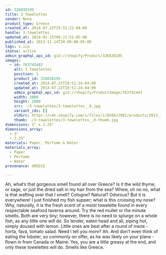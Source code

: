 ```yaml
---
id: 326838195
title: 3 Towelettes
vendor: None
product_type: Greece
created_at: 2014-07-22T19:51:21-04:00
handle: 3-towelettes
updated_at: 2024-01-15T09:21:51-05:00
published_at: 2013-11-14T20:00:00-05:00
tags: x.ica
status: active
admin_graphql_api_id: gid://shopify/Product/326838195
images:
  - id: 763742443
    alt: 3 Towelettes
    position: 1
    product_id: 326838195
    created_at: 2014-07-22T19:51:24-04:00
    updated_at: 2014-07-22T19:51:24-04:00
    admin_graphql_api_id: gid://shopify/ProductImage/763742443
    width: 2000
    height: 2000
    src: ./3-towelettes/3-towelettes__0.jpg
    variant_ids: []
    oldSrc: https://cdn.shopify.com/s/files/1/0589/2901/products/2013_11_09_Kiosk_1695_1.jpeg?v=1406073084
    thumb: ./3-towelettes/3-towelettes__0-thumb.jpg
dimensions: 3" x 2.25"
dimensions_array:
  - 3"
  - 2.25"
materials: Paper, Perfume & Water
materials_array:
  - Paper
  - Perfume
  - Water
provenance: GREECE

---
```


Ah, what’s that gorgeous smell found all over Greece? Is it the wild thyme, or sage, or just the dried salt in my hair from the sea? Whew, oh no no, what is that wafting over that I smell? Cologne? Natural? Odorous? But it is everywhere! I just finished my fish supper; what is this crossing my nose? Why, naturally, it is the fresh scent of a moist towelette found in every respectable seafood taverna around. Try the red mullet or the minute smelts. Both are very tiny; however, there is no need to splurge on a whole fish, as any little one will do. So tender, eaten head and all, piping hot, simply doused with lemon. Little ones are best after a round of meze \- horta, fava, tomato salad. Need I tell you more? Ah. And don’t even think of eating the lobster, so commonly on offer, as he was likely on your plane - flown in from Canada or Maine. Yes, you are a little greasy at the end, and only these towelettes will do. Smells like Greece.